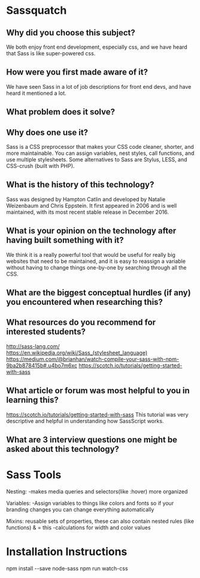 # Sassquatch
## Why did you choose this subject?
We both enjoy front end development, especially css, and we have heard that Sass is like super-powered css.

## How were you first made aware of it?
We have seen Sass in a lot of job descriptions for front end devs, and have heard it mentioned a lot.

## What problem does it solve?


## Why does one use it?
Sass is a CSS preprocessor that makes your CSS code cleaner, shorter, and more maintainable. You can assign variables, nest styles, call functions, and use multiple stylesheets. Some alternatives to Sass are Stylus, LESS, and CSS-crush (built with PHP).

## What is the history of this technology?
Sass was designed by Hampton Catlin and developed by Natalie Weizenbaum and Chris Eppstein. It first appeared in 2006 and is well maintained, with its most recent stable release in December 2016.

## What is your opinion on the technology after having built something with it?
We think it is a really powerful tool that would be useful for really big websites that need to be maintained, and it is easy to reassign a variable without having to change things one-by-one by searching through all the CSS.

## What are the biggest conceptual hurdles (if any) you encountered when researching this?
## What resources do you recommend for interested students?
http://sass-lang.com/
https://en.wikipedia.org/wiki/Sass_(stylesheet_language)
https://medium.com/@brianhan/watch-compile-your-sass-with-npm-9ba2b878415b#.u4bo7m6xc
https://scotch.io/tutorials/getting-started-with-sass

## What article or forum was most helpful to you in learning this?
https://scotch.io/tutorials/getting-started-with-sass
This tutorial was very descriptive and helpful in understanding how SassScript works.

## What are 3 interview questions one might be asked about this technology?


# Sass Tools

Nesting:
-makes media queries and selectors(like :hover) more organized

Variables:
-Assign variables to things like colors and fonts so if your branding changes you can change everything automatically

Mixins: reusable sets of properties, these can also contain nested rules (like functions)
& = this
-calculations for width and color values

# Installation Instructions

npm install --save node-sass
npm run watch-css
